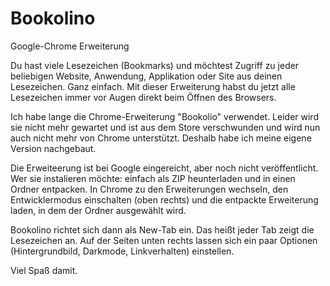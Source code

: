 # Bookolino
Google-Chrome Erweiterung

Du hast viele Lesezeichen (Bookmarks) und möchtest Zugriff zu jeder beliebigen Website, Anwendung, Applikation oder Site aus deinen Lesezeichen. Ganz einfach. Mit dieser Erweiterung habst du jetzt alle Lesezeichen immer vor Augen direkt beim Öffnen des Browsers.

Ich habe lange die Chrome-Erweiterung "Bookolio" verwendet. Leider wird sie nicht mehr gewartet und ist aus dem Store verschwunden und wird nun auch nicht mehr von Chrome unterstützt. Deshalb habe ich meine eigene Version nachgebaut.

Die Erweiteerung ist bei Google eingereicht, aber noch nicht veröffentlicht. Wer sie instalieren möchte: einfach als ZIP heunterladen und in einen Ordner entpacken. In Chrome zu den Erweiterungen wechseln, den Entwicklermodus einschalten (oben rechts) und die entpackte Erweiterung laden, in dem der Ordner ausgewählt wird.

Bookolino richtet sich dann als New-Tab ein. Das heißt jeder Tab zeigt die Lesezeichen an. Auf der Seiten unten rechts lassen sich ein paar Optionen (Hintergrundbild, Darkmode, Linkverhalten) einstellen.

Viel Spaß damit.
